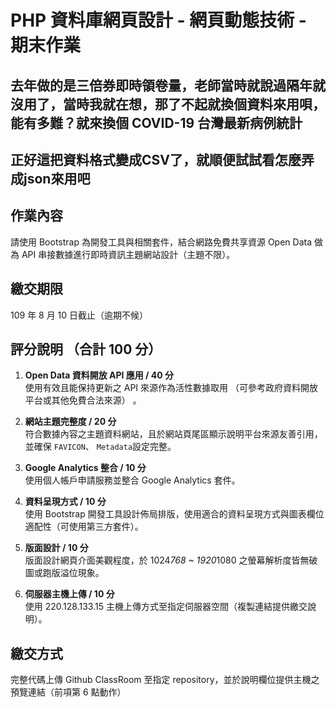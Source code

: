 # PHP 資料庫網頁設計 - 網頁動態技術 - 期末作業

## 去年做的是三倍券即時領卷量，老師當時就說過隔年就沒用了，當時我就在想，那了不起就換個資料來用唄，能有多難？就來換個 COVID-19 台灣最新病例統計
## 正好這把資料格式變成CSV了，就順便試試看怎麼弄成json來用吧

## 作業內容
請使用 Bootstrap 為開發工具與相關套件，結合網路免費共享資源 Open Data 做為 API 串接數據進行即時資訊主題網站設計（主題不限）。

##	繳交期限
109 年 8 ⽉ 10 日截止（逾期不候）

##	評分說明 （合計 100 分）
1. **Open Data 資料開放 API 應用 / 40 分**
<br>使用有效且能保持更新之 API 來源作為活性數據取用 （可參考政府資料開放平台或其他免費合法來源） 。

2. **網站主題完整度 / 20 分**
<br>符合數據內容之主題資料網站，且於網站頁尾區顯示說明平台來源友善引用，並確保 `FAVICON`、 `Metadata`設定完整。

3. **Google Analytics 整合 / 10 分**
<br>使用個人帳戶申請服務並整合 Google Analytics 套件。

4. **資料呈現方式 / 10 分**
<br>使用 Bootstrap 開發工具設計佈局排版，使用適合的資料呈現方式與圖表欄位適配性（可使用第三方套件）。

1. **版面設計 / 10 分**
<br>版面設計網頁介面美觀程度，於 1024*768 ~ 1920*1080 之螢幕解析度皆無破圖或跑版溢位現象。

6. **伺服器主機上傳 / 10 分**
<br>使用 220.128.133.15 主機上傳方式至指定伺服器空間（複製連結提供繳交說明）。

## 繳交方式
完整代碼上傳 Github ClassRoom 至指定 repository，並於說明欄位提供主機之預覽連結（前項第 6 點動作）
